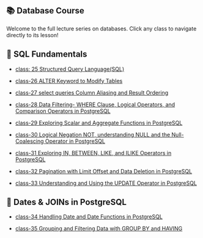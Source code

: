 ## 📚 Database Course

Welcome to the full lecture series on databases. Click any class to navigate
directly to its lesson!

## 🧪 SQL Fundamentals

- [class: 25 Structured Query Language(SQL)]()

- [class-26 ALTER Keyword to Modify Tables](https://github.com/lilarani/DBMS/tree/main/lectures/class-26%20ALTER%20Keyword%20to%20Modify%20Tables)

- [class-27 select queries Column Aliasing and Result Ordering](https://github.com/lilarani/DBMS/tree/main/lectures/class-27%20select%20queries%20Column%20Aliasing%20and%20Result%20Ordering)

- [class-28 Data Filtering- WHERE Clause, Logical Operators, and Comparison Operators in PostgreSQL](https://github.com/lilarani/DBMS/tree/main/lectures/class-28%20Data%20Filtering-%20WHERE%20Clause%2C%20Logical%20Operators%2C%20and%20Comparison%20Operators%20in%20PostgreSQL)

- [class-29 Exploring Scalar and Aggregate Functions in PostgreSQL](https://github.com/lilarani/DBMS/tree/main/lectures/class-29%20Exploring%20Scalar%20and%20Aggregate%20Functions%20in%20PostgreSQL)

- [class-30 Logical Negation NOT, understanding NULL and the Null-Coalescing Operator in PostgreSQL](https://github.com/lilarani/DBMS/tree/main/lectures/class-30%20Logical%20Negation%20NOT%2C%20understanding%20NULL%20and%20the%20Null-Coalescing%20Operator%20in%20PostgreSQL)

- [class-31 Exploring IN, BETWEEN, LIKE, and ILIKE Operators in PostgreSQL](https://github.com/lilarani/DBMS/tree/main/lectures/class-31%20Exploring%20IN%2C%20BETWEEN%2C%20LIKE%2C%20and%20ILIKE%20Operators%20in%20PostgreSQL)

- [class-32 Pagination with Limit Offset and Data Deletion in PostgreSQL](https://github.com/lilarani/DBMS/tree/main/lectures/class-32%20Pagination%20with%20Limit%20Offset%20and%20Data%20Deletion%20in%20PostgreSQL)

- [class-33 Understanding and Using the UPDATE Operator in PostgreSQL](https://github.com/lilarani/DBMS/tree/main/lectures/class-33%20Understanding%20and%20Using%20the%20UPDATE%20Operator%20in%20PostgreSQL)

## 📆 Dates & JOINs in PostgreSQL

- [class-34 Handling Date and Date Functions in PostgreSQL](https://github.com/lilarani/DBMS/tree/main/lectures/class-34%20Handling%20Date%20and%20Date%20Functions%20in%20PostgreSQL)

- [class-35 Grouping and Filtering Data with GROUP BY and HAVING](https://github.com/lilarani/DBMS/tree/main/lectures/class-35%20Grouping%20and%20Filtering%20Data%20with%20GROUP%20BY%20and%20HAVING)
